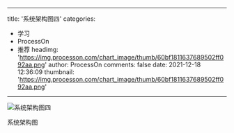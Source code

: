 
---
title: '系统架构图四'
categories: 
 - 学习
 - ProcessOn
 - 推荐
headimg: 'https://img.processon.com/chart_image/thumb/60bf1811637689502ff092aa.png'
author: ProcessOn
comments: false
date: 2021-12-18 12:36:09
thumbnail: 'https://img.processon.com/chart_image/thumb/60bf1811637689502ff092aa.png'
---

<div>   
<img class="thumb" alt="系统架构图四" src="https://img.processon.com/chart_image/thumb/60bf1811637689502ff092aa.png" referrerpolicy="no-referrer">
<p>系统架构图</p>  
</div>
            
